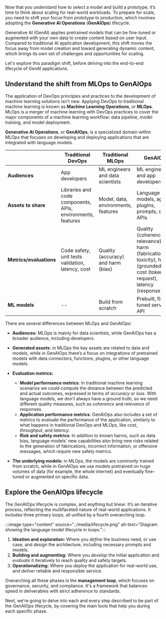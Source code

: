 Now that you understand how to select a model and build a prototype, it’s time to think about scaling for real-world workloads. To prepare for scale, you need to shift your focus from prototype to production, which involves adopting the **Generative AI Operations** (**GenAIOps**) lifecycle.

Generative AI (GenAI) applies pretrained models that can be fine-tuned or augmented with your own data to create content based on user input. Compared to traditional AI application development, this shift moves the focus away from model creation and toward generating dynamic content, which brings its own set of challenges and opportunities for scaling.

Let's explore this paradigm shift, before delving into the end-to-end lifecycle of GenAI applications.

## Understand the shift from MLOps to GenAIOps

The application of DevOps principles and practices to the development of machine learning solutions isn't new. Applying DevOps to traditional machine learning is known as **Machine Learning Operations**, or **MLOps**. MLOps is a merger of machine learning with DevOps practices to cover the major components of a machine learning workflow: data pipeline, model training, and model deployment.

**Generative AI Operations**, or **GenAIOps**, is a specialized domain within MLOps that focuses on developing and deploying applications that are integrated with language models.

|   | Traditional DevOps | Traditional MLOps| GenAIOps|
|---|---|---|---|
|**Audiences**| App developers|ML engineers and data scientists| ML engineers and app developers|
|**Assets to share**|Libraries and code components, APIs, environments, features|Model, data, environments, features| Language models, agents, plugins, prompts, chains, APIs|
|**Metrics/evaluations**| Code safety, unit tests validation, latency, cost| Quality (accuracy) and harm (bias)|Quality (coherence, relevance), harm (fabrications, toxicity), honest (groundedness), cost (token per request), latency (response time)|
|**ML models**| -- | Build from scratch|Prebuilt, fine-tuned serves as API|

There are several differences between MLOps and GenAIOps:​

- **Audiences:** MLOps is mainly for data scientists, while GenAIOps has a broader audience, including developers.​​
- **Generated assets:** in MLOps the key assets are related to data and models, while in GenAIOps there’s a focus on integrations of pretrained models with data connectors, functions, plugins, or other language models.
- **Evaluation metrics:**

    - **Model performance metrics**: In traditional machine learning scenarios we could compute the distance between the predicted and actual outcomes, expressed in terms of *accuracy* or *loss*. With language models, we don't always have a ground truth, so we need different quality measures, such as *coherence* and *relevance* of responses.
    - **Application performance metrics**:​ GenAIOps also includes a set of metrics to evaluate the performance of the application, similarly to what happens in traditional DevOps and MLOps, like *cost*, *throughput*, and *latency*.
    - **Risk and safety metrics**: In addition to known harms, such as data bias, language models' new capabilities also bring new risks related to the generation of fabrications, incorrect information, or offensive messages, which require new safety metrics.

- **The underlying models:** in MLOps, the models are commonly trained from scratch, while in GenAIOps we use models pretrained​ on huge volumes of data (for example, the whole internet) and eventually fine-tuned or augmented on specific data.​

## Explore the GenAIOps lifecycle

The GenAIOps lifecycle is complex, and anything but linear. It’s an iterative process, reflecting the multifaceted nature of real-world applications. It includes three primary loops, all unified by a fourth overarching loop.

:::image type="content" source="../media/lifecycle.png" alt-text="Diagram showing the language model lifecycle in loops.":::

1. **Ideation and exploration:** Where you *define* the business need, or use case, and *design* the architecture, including necessary prompts and models.
2. **Building and augmenting:** Where you *develop* the initial application and *evaluate* it iteratively to reach quality and safety targets.
3. **Operationalizing:** Where you *deploy* the application for real-world use, and *deliver* reliable and responsible service.

Overarching all these phases is the **management loop**, which focuses on governance, security, and compliance. It's a framework that balances speed in deliverables with strict adherence to standards.

Next, we're going to delve into each and every step described to be part of the GenAIOps lifecycle, by covering the main tools that help you during each specific phase.

